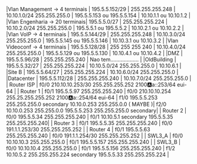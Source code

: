 |Vlan Management -> 4 terminais |  195.5.5.152/29  |  255.255.255.248 | 10.10.1.0/24 255.255.255.0 | 195.5.5.153 ou 195.5.5.154 | 10.10.1.1 ou 10.10.1.2 | 
|Vlan Engenharia -> 20 terminais|  195.5.5.0/27    |  255.255.255.224 | 10.10.2.0/24 255.255.255.0 | 195.5.5.1   ou 195.5.5.2   | 10.10.2.1 ou 10.10.2.2 | 
|Vlan VoIP       -> 4 terminais |  195.5.5.144/29  |  255.255.255.248 | 10.10.3.0/24 255.255.255.0 | 195.5.5.145 ou 195.5.5.146 | 10.10.3.1 ou 10.10.3.2 | 
|Vlan Videoconf  -> 4 terminais |  195.5.5.128/28  |  255 255 255 240 | 10.10.4.0/24 255.255.255.0 | 195.5.5.129 ou 195.5.5.130 | 10.10.4.1 ou 10.10.4.2 | 
|DMZ                            |  195.5.5.96/28   |  255.255.255.240 | Nao tem................... | 
|OldBuilding                    |  195.5.5.32/27   |  255.255.255.224 | 10.10.5.0/24 255.255.255.0 | 10.10.6.1 |
|Site B                         |  195.5.5.64/27   |  255.255.255.224 | 10.10.6.0/24 255.255.255.0 |
|Datacenter                     |  195.5.5.112/28  |  255.255.255.240 | 10.10.7.0/24 255.255.255.0 |
| Router ISP | f0/0 210.10.10.253/30 255.255.255.252 2100:a:a::253/64 eui-64 |
| Router 1   | f0/1 195.5.5.97 255.255.255.240 | f0/0 210.10.10.254 255.25.255.255.252   2100:a:a::254/64 eui-64 | f1/0 195.5.5.253 255.255.255.0 secondary 10.10.0.253 255.255.0.0 ( MAYBE )| f2/0 10.10.0.253 255.255.0.0 195.5.5.253 255.255.255.0 secondary| 
| Router 2   | f0/0 195.5.5.34 255.255.255.240 | f0/1 10.10.5.1 secondary  195.5.5.35 255.255.255.240|
| Router 3   | f0/1 195.5.5.35 255.255.255.240 | f0/0 191.1.1.253/30 255.255.255.252 |
| Router 4   | f0/1 195.5.5.63 255.255.255.240 | f0/0 191.1.1.254/30 255.255.255.252 |
| SWL3\_A    | f0/0 10.10.10.3 255.255.255.0   | f0/1 195.5.5.157 255.255.255.240    | 
| SWL3\_B    | f0/0 10.10.10.4 255.255.255.0   | f0/1 195.5.5.156 255.255.255.240    | f1/2 10.10.5.2 255.255.255.224 secondary 195.5.5.33 255.255.255.224 |


